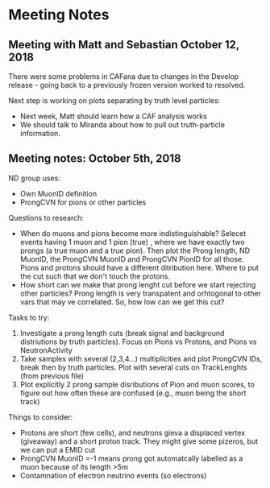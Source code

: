 # Meeting Notes


## Meeting with Matt and Sebastian October 12, 2018

There were some problems in CAFana due to changes in the Develop release - going back to a previously frozen version worked to resolved.

Next step is working on plots separating by truth level particles:
* Next week, Matt should learn how a CAF analysis works
* We should talk to Miranda about how to pull out truth-particle information.


## Meeting notes: October 5th, 2018

ND group uses: 
- Own MuonID definition
- ProngCVN for pions or other particles

Questions to research:
- When do muons and pions become more indistinguishable? Selecet events having 1 muon and 1 pion (true) , where we have exactly two prongs (a true muon and a true pion). Then plot the Prong length, ND MuonID, the ProngCVN MuonID and ProngCVN PionID for all those. Pions and protons should have a different ditribution here. Where to put the cut such that we don't touch the protons.
- How short can we make that prong lenght cut before we start rejecting other particles? Prong length is very transpatent and orhtogonal to other vars that may ve correlated. So, how low can we get this cut?

Tasks to try:
1) Investigate a prong length cuts (break signal and background distriutions by truth particles). Focus on Pions vs Protons, and Pions vs NeutronActivity
2) Take samples with several (2,3,4...) multiplicities and plot ProngCVN IDs, break then by truth particles. Plot with several cuts on TrackLenghts (from previous file)
3) Plot explicitly 2 prong sample disributions of Pion and muon scores, to figure out how often these are confused (e.g., muon being the short track)

Things to consider:
- Protons are short (few cells), and neutrons gieva a displaced vertex (giveaway) and a short proton track. They might give some pizeros, but we can put a EMID cut
- ProngCVN MuonID =-1 means prong got automatcally labelled as a muon because of its length >5m
- Contamnation of electron neutrino events (so electrons)

